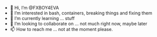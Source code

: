 - 👋 Hi, I’m @FXBOY4EVA
- 👀 I’m interested in bash, containers, breaking things and fixing them
- 🌱 I’m currently learning ... stuff
- 💞️ I’m looking to collaborate on ... not much right now, maybe later
- 📫 How to reach me ... not at the moment please.

<!---
FXBOY4EVA/FXBOY4EVA is a ✨ special ✨ repository because its `README.md` (this file) appears on your GitHub profile.
You can click the Preview link to take a look at your changes.
--->
